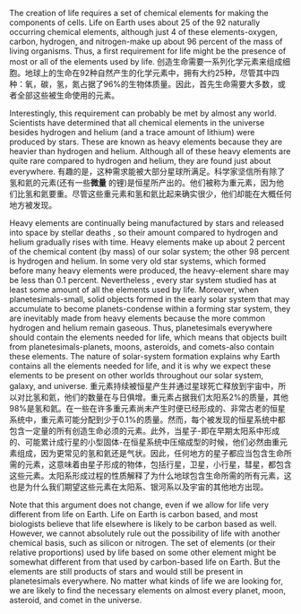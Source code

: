 The creation of life requires a set of chemical elements for making the components of cells. Life on Earth uses about 25 of the 92 naturally occurring chemical elements, although just 4 of these elements-oxygen, carbon, hydrogen, and nitrogen-make up about 96 percent of the mass of living organisms. Thus, a first requirement for life might be the presence of most or all of the elements used by life.
创造生命需要一系列化学元素来组成细胞。地球上的生命在92种自然产生的化学元素中，拥有大约25种，尽管其中四种：氧，碳，氢，氮占据了96%的生物体质量。因此，首先生命需要大多数，或者全部这些被生命使用的元素。


Interestingly, this requirement can probably be met by almost any world. Scientists have determined that all chemical elements in the universe besides hydrogen and helium (and a trace amount of lithium) were produced by stars. These are known as heavy elements because they are heavier than hydrogen and helium. Although all of these heavy elements are quite rare compared to hydrogen and helium, they are found just about everywhere.
有趣的是，这种需求能被大部分星球所满足。科学家坚信所有除了氢和氦的元素(还有一些**微量** 的锂)是恒星所产出的。他们被称为重元素，因为他们比氢和氦要重。尽管这些重元素和氢和氦比起来确实很少，他们却能在大概任何地方被发现。

Heavy elements are continually being manufactured by stars and released into space by stellar deaths , so their amount compared to hydrogen and helium gradually rises with time. Heavy elements make up about 2 percent of the chemical content (by mass) of our solar system; the other 98 percent is hydrogen and helium. In some very old star systems, which formed before many heavy elements were produced, the heavy-element share may be less than 0.1 percent. Nevertheless , every star system studied has at least some amount of all the elements used by life. Moreover, when planetesimals-small, solid objects formed in the early solar system that may accumulate to become planets-condense within a forming star system, they are inevitably made from heavy elements because the more common hydrogen and helium remain gaseous. Thus, planetesimals everywhere should contain the elements needed for life, which means that objects built from planetesimals-planets, moons, asteroids, and comets-also contain these elements. The nature of solar-system formation explains why Earth contains all the elements needed for life, and it is why we expect these elements to be present on other worlds throughout our solar system, galaxy, and universe.
重元素持续被恒星产生并通过星球死亡释放到宇宙中，所以对比氢和氦，他们的数量在与日俱增。重元素占据我们太阳系2%的质量，其他98%是氢和氦。在一些在许多重元素尚未产生时便已经形成的、非常古老的恒星系统中，重元素可能分配到少于0.1%的质量。然而，每个被发现的恒星系统中都包含一定量的所有创造生命必须的元素。此外，当星子-即在早期太阳系中形成的、可能累计成行星的小型固体-在恒星系统中压缩成型的时候，他们必然由重元素组成，因为更常见的氢和氦还是气状。因此，任何地方的星子都应当包含生命所需的元素，这意味着由星子形成的物体，包括行星，卫星，小行星，彗星，都包含这些元素。太阳系形成过程的性质解释了为什么地球包含生命所需的所有元素，这也是为什么我们期望这些元素在太阳系、银河系以及宇宙的其他地方出现。

Note that this argument does not change, even if we allow for life very different from life on Earth. Life on Earth is carbon based, and most biologists believe that life elsewhere is likely to be carbon based as well. However, we cannot absolutely rule out the possibility of life with another chemical basis, such as silicon or nitrogen. The set of elements (or their relative proportions) used by life based on some other element might be somewhat different from that used by carbon-based life on Earth. But the elements are still products of stars and would still be present in planetesimals everywhere. No matter what kinds of life we are looking for, we are likely to find the necessary elements on almost every planet, moon, asteroid, and comet in the universe.

